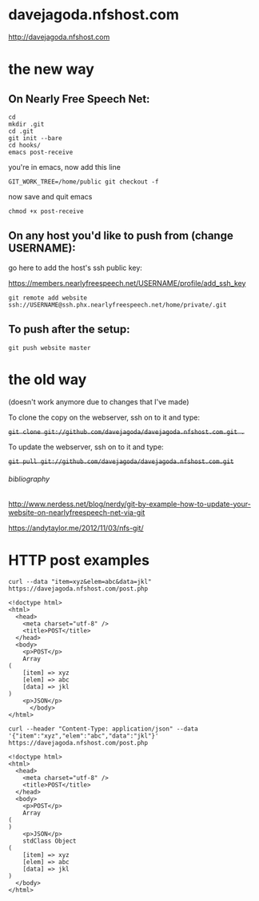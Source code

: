 davejagoda.nfshost.com
======================

http://davejagoda.nfshost.com

# the new way

## On Nearly Free Speech Net:

```
cd
mkdir .git
cd .git
git init --bare
cd hooks/
emacs post-receive
```

you're in emacs, now add this line

```GIT_WORK_TREE=/home/public git checkout -f```

now save and quit emacs

```chmod +x post-receive```

## On any host you'd like to push from (change USERNAME):

go here to add the host's ssh public key:

https://members.nearlyfreespeech.net/USERNAME/profile/add_ssh_key

```git remote add website ssh://USERNAME@ssh.phx.nearlyfreespeech.net/home/private/.git```

## To push after the setup:

```git push website master```

# the old way

(doesn't work anymore due to changes that I've made)

To clone the copy on the webserver, ssh on to it and type:

~~```git clone git://github.com/davejagoda/davejagoda.nfshost.com.git .```~~

To update the webserver, ssh on to it and type:

~~```git pull git://github.com/davejagoda/davejagoda.nfshost.com.git```~~

###### bibliography

http://www.nerdess.net/blog/nerdy/git-by-example-how-to-update-your-website-on-nearlyfreespeech-net-via-git

https://andytaylor.me/2012/11/03/nfs-git/

# HTTP post examples

```
curl --data "item=xyz&elem=abc&data=jkl" https://davejagoda.nfshost.com/post.php

<!doctype html>
<html>
  <head>
    <meta charset="utf-8" />
    <title>POST</title>
  </head>
  <body>
    <p>POST</p>
    Array
(
    [item] => xyz
    [elem] => abc
    [data] => jkl
)
    <p>JSON</p>
      </body>
</html>

curl --header "Content-Type: application/json" --data '{"item":"xyz","elem":"abc","data":"jkl"}' https://davejagoda.nfshost.com/post.php

<!doctype html>
<html>
  <head>
    <meta charset="utf-8" />
    <title>POST</title>
  </head>
  <body>
    <p>POST</p>
    Array
(
)
    <p>JSON</p>
    stdClass Object
(
    [item] => xyz
    [elem] => abc
    [data] => jkl
)
  </body>
</html>
```
